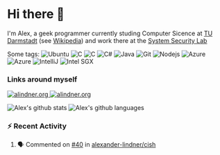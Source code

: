 <!--
**alexander-lindner/alexander-lindner** is a ✨ _special_ ✨ repository because its `README.md` (this file) appears on your GitHub profile.

Here are some ideas to get you started:

- 🔭 I’m currently working on ...
- 🌱 I’m currently learning ...
- 👯 I’m looking to collaborate on ...
- 🤔 I’m looking for help with ...
- 💬 Ask me about ...
- 📫 How to reach me: ...
- 😄 Pronouns: ...
- ⚡ Fun fact: ...
-->
# Hi there 👋 

I'm Alex, a geek programmer currently studing Computer Sicence at <a href="https://www.informatik.tu-darmstadt.de/fb20/index.en.jsp">TU Darmstadt</a> (see <a href="https://en.wikipedia.org/wiki/Department_of_Computer_Science_of_TU_Darmstadt">Wikipedia</a>) and work there at the <a href="https://www.informatik.tu-darmstadt.de/systemsecurity/system_security_lab_sys/index.en.jsp">System Security Lab</a>
<p>
  Some tags:
  <img alt="Ubuntu" src="https://img.shields.io/badge/-Ubuntu-E95420?style=flat-square&logo=ubuntu&logoColor=white" />
  <img alt="C" src="https://img.shields.io/badge/-C-be2edd?style=flat-square&logo=c&logoColor=white" />
  <img alt="C" src="https://img.shields.io/badge/-C++-00599C?style=flat-square&logo=cplusplus&logoColor=white" />
  <img alt="C#" src="https://img.shields.io/badge/-C%23-239120?style=flat-square&logo=c#&logoColor=white" />
  <img alt="Java" src="https://img.shields.io/badge/-Java-ea2845?style=flat-square&logo=java&logoColor=white" />
  <img alt="Git" src="https://img.shields.io/badge/-Git-F05032?style=flat-square&logo=git&logoColor=white" />
  <img alt="Nodejs" src="https://img.shields.io/badge/-Nodejs-43853d?style=flat-square&logo=Node.js&logoColor=white" />
  <img alt="Azure" src="https://img.shields.io/badge/-Azure-0089D6?style=flat-square&logo=microsoft+azure&logoColor=white" />
  <img alt="Azure" src="https://img.shields.io/badge/-SAP-0FAAFF?style=flat-square&logo=sap&logoColor=white" />
  <img alt="IntelliJ" src="https://img.shields.io/badge/-IntelliJ-000000?style=flat-square&logo=intellij-idea&logoColor=white" />
  <img alt="Intel SGX" src="https://img.shields.io/badge/-Intel%20SGX-000000?style=flat-square&logo=cplusplus&logoColor=white" />
</p>

### Links around myself
<p>
  <a href="https://alindner.org" target="_blank">
    <img alt="alindner.org" src="https://img.shields.io/badge/Website-%4FC08D.svg?&style=for-the-badge&logo=Vue.js&logoColor=white" />
  </a> 
  <a href="https://www.informatik.tu-darmstadt.de/systemsecurity/people_sys/people_details_sys_117888.en.jsp" target="_blank">
    <img alt="alindner.org" src="https://img.shields.io/badge/University%20page-%4FC08D.svg?&style=for-the-badge" />
  </a> 
</p>


![Alex's github stats](https://github-readme-stats.vercel.app/api?username=alexander-lindner&show_icons=true&line_height=27&count_private=true&title_color=ffffff&text_color=c9cacc&icon_color=2bbc8a&bg_color=1d1f21)
![Alex's github languages](https://github-readme-stats.vercel.app/api/top-langs/?username=alexander-lindner&show_icons=true&line_height=27&count_private=true&title_color=ffffff&text_color=c9cacc&icon_color=2bbc8a&bg_color=1d1f21)

### :zap: Recent Activity

<!--START_SECTION:activity-->
1. 🗣 Commented on [#40](https://github.com/alexander-lindner/cish/issues/40) in [alexander-lindner/cish](https://github.com/alexander-lindner/cish)
<!--END_SECTION:activity-->
